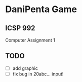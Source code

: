 # DaniPenta Game

## ICSP 992

Computer Assignment 1

## TODO

- [ ] add graphic
- [ ] fix bug in 20abc... input!